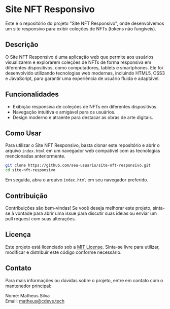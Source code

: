 
# Site NFT Responsivo

Este é o repositório do projeto "Site NFT Responsivo", onde desenvolvemos um site responsivo para exibir coleções de NFTs (tokens não fungíveis).

## Descrição

O Site NFT Responsivo é uma aplicação web que permite aos usuários visualizarem e explorarem coleções de NFTs de forma responsiva em diferentes dispositivos, como computadores, tablets e smartphones. Ele foi desenvolvido utilizando tecnologias web modernas, incluindo HTML5, CSS3 e JavaScript, para garantir uma experiência de usuário fluida e adaptável.

## Funcionalidades

- Exibição responsiva de coleções de NFTs em diferentes dispositivos.
- Navegação intuitiva e amigável para os usuários.
- Design moderno e atraente para destacar as obras de arte digitais.

## Como Usar

Para utilizar o Site NFT Responsivo, basta clonar este repositório e abrir o arquivo `index.html` em um navegador web compatível com as tecnologias mencionadas anteriormente.

```bash
git clone https://github.com/seu-usuario/site-nft-responsivo.git
cd site-nft-responsivo
```

Em seguida, abra o arquivo `index.html` em seu navegador preferido.

## Contribuição

Contribuições são bem-vindas! Se você deseja melhorar este projeto, sinta-se à vontade para abrir uma issue para discutir suas ideias ou enviar um pull request com suas alterações.

## Licença

Este projeto está licenciado sob a [MIT License](LICENSE). Sinta-se livre para utilizar, modificar e distribuir este código conforme necessário.

## Contato

Para mais informações ou dúvidas sobre o projeto, entre em contato com o mantenedor principal:

Nome: Matheus Silva  
Email: matheus@cdevs.tech

